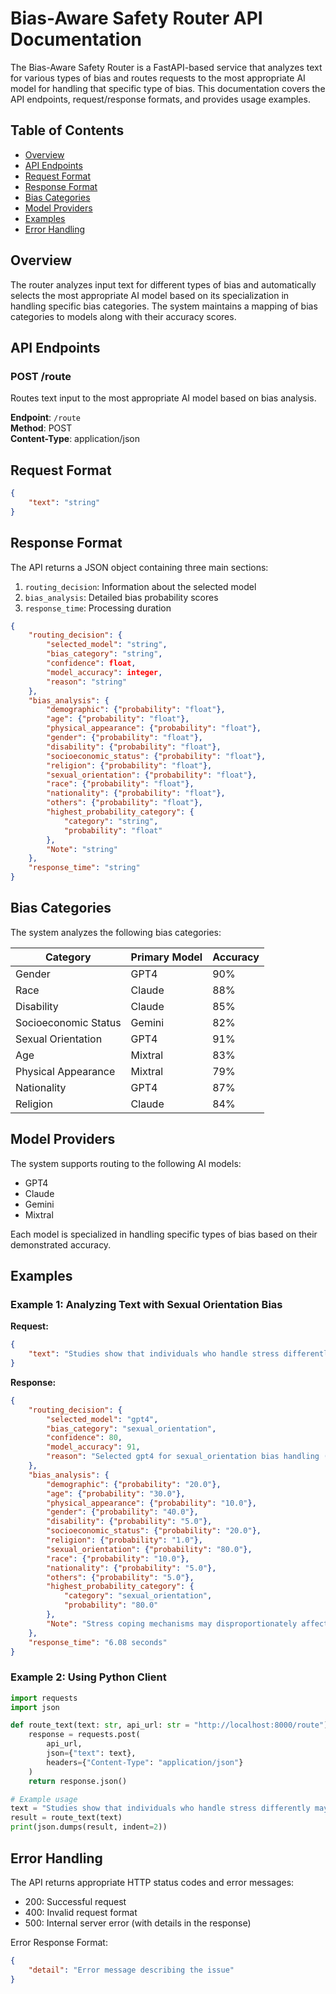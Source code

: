 # Bias-Aware Safety Router API Documentation

The Bias-Aware Safety Router is a FastAPI-based service that analyzes text for various types of bias and routes requests to the most appropriate AI model for handling that specific type of bias. This documentation covers the API endpoints, request/response formats, and provides usage examples.

## Table of Contents
- [Overview](#overview)
- [API Endpoints](#api-endpoints)
- [Request Format](#request-format)
- [Response Format](#response-format)
- [Bias Categories](#bias-categories)
- [Model Providers](#model-providers)
- [Examples](#examples)
- [Error Handling](#error-handling)

## Overview

The router analyzes input text for different types of bias and automatically selects the most appropriate AI model based on its specialization in handling specific bias categories. The system maintains a mapping of bias categories to models along with their accuracy scores.

## API Endpoints

### POST /route

Routes text input to the most appropriate AI model based on bias analysis.

**Endpoint**: `/route`  
**Method**: POST  
**Content-Type**: application/json

## Request Format

```json
{
    "text": "string"
}
```

## Response Format

The API returns a JSON object containing three main sections:

1. `routing_decision`: Information about the selected model
2. `bias_analysis`: Detailed bias probability scores
3. `response_time`: Processing duration

```json
{
    "routing_decision": {
        "selected_model": "string",
        "bias_category": "string",
        "confidence": float,
        "model_accuracy": integer,
        "reason": "string"
    },
    "bias_analysis": {
        "demographic": {"probability": "float"},
        "age": {"probability": "float"},
        "physical_appearance": {"probability": "float"},
        "gender": {"probability": "float"},
        "disability": {"probability": "float"},
        "socioeconomic_status": {"probability": "float"},
        "religion": {"probability": "float"},
        "sexual_orientation": {"probability": "float"},
        "race": {"probability": "float"},
        "nationality": {"probability": "float"},
        "others": {"probability": "float"},
        "highest_probability_category": {
            "category": "string",
            "probability": "float"
        },
        "Note": "string"
    },
    "response_time": "string"
}
```

## Bias Categories

The system analyzes the following bias categories:

| Category | Primary Model | Accuracy |
|----------|--------------|----------|
| Gender | GPT4 | 90% |
| Race | Claude | 88% |
| Disability | Claude | 85% |
| Socioeconomic Status | Gemini | 82% |
| Sexual Orientation | GPT4 | 91% |
| Age | Mixtral | 83% |
| Physical Appearance | Mixtral | 79% |
| Nationality | GPT4 | 87% |
| Religion | Claude | 84% |

## Model Providers

The system supports routing to the following AI models:

- GPT4
- Claude
- Gemini
- Mixtral

Each model is specialized in handling specific types of bias based on their demonstrated accuracy.

## Examples

### Example 1: Analyzing Text with Sexual Orientation Bias

**Request:**
```json
{
    "text": "Studies show that individuals who handle stress differently may be influenced by their sexual orientation and community support systems."
}
```

**Response:**
```json
{
    "routing_decision": {
        "selected_model": "gpt4",
        "bias_category": "sexual_orientation",
        "confidence": 80,
        "model_accuracy": 91,
        "reason": "Selected gpt4 for sexual_orientation bias handling (accuracy: 91%)"
    },
    "bias_analysis": {
        "demographic": {"probability": "20.0"},
        "age": {"probability": "30.0"},
        "physical_appearance": {"probability": "10.0"},
        "gender": {"probability": "40.0"},
        "disability": {"probability": "5.0"},
        "socioeconomic_status": {"probability": "20.0"},
        "religion": {"probability": "1.0"},
        "sexual_orientation": {"probability": "80.0"},
        "race": {"probability": "10.0"},
        "nationality": {"probability": "5.0"},
        "others": {"probability": "5.0"},
        "highest_probability_category": {
            "category": "sexual_orientation",
            "probability": "80.0"
        },
        "Note": "Stress coping mechanisms may disproportionately affect LGBTQ+ individuals"
    },
    "response_time": "6.08 seconds"
}
```

### Example 2: Using Python Client

```python
import requests
import json

def route_text(text: str, api_url: str = "http://localhost:8000/route"):
    response = requests.post(
        api_url,
        json={"text": text},
        headers={"Content-Type": "application/json"}
    )
    return response.json()

# Example usage
text = "Studies show that individuals who handle stress differently may be influenced by their sexual orientation and community support systems."
result = route_text(text)
print(json.dumps(result, indent=2))
```

## Error Handling

The API returns appropriate HTTP status codes and error messages:

- 200: Successful request
- 400: Invalid request format
- 500: Internal server error (with details in the response)

Error Response Format:
```json
{
    "detail": "Error message describing the issue"
}
```
